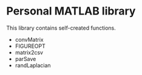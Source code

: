 # Personal MATLAB library

This library contains self-created functions.

- convMatrix
- FIGUREOPT
- matrix2csv
- parSave
- randLaplacian

